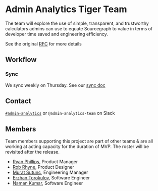# Admin Analytics Tiger Team

The team will explore the use of simple, transparent, and trustworthy calculators admins can use to equate Sourcegraph to value in terms of developer time saved and engineering efficiency.

See the original [RFC](https://docs.google.com/document/d/1f873V5UiZkpymkYd6UXqtcknriyFyZ7bXex19ce9flY/edit#heading=h.trqab8y0kufp) for more details

## Workflow

### Sync

We sync weekly on Thursday. See our [sync doc](https://docs.google.com/document/d/1OCE3p4nI8bRIk2xixKJsJt8ki4w0m3hGJ_AbHN6RHwk/edit)

## Contact

[`#admin-analytics`](https://sourcegraph.slack.com/archives/C03JNPY7V3L) or `@admin-analytics-team` on Slack

## Members

Team members supporting this project are part of other teams & are all working at acting capacity for the duration of MVP. The roster will be revisited after the release.

- [Ryan Phillips](../../../../../team/index.md#ryan-phillips), Product Manager
- [Rob Rhyne](../../../../../team/index.md#rob-rhyne), Product Designer
- [Murat Sutunc](../../../../../team/index.md#murat-sutunc), Engineering Manager
- [Erzhan Torokulov](../../../../../team/index.md#erzhan-torokulov), Software Engineer
- [Naman Kumar](../../../../../team/index.md#naman-kumar), Software Engineer
